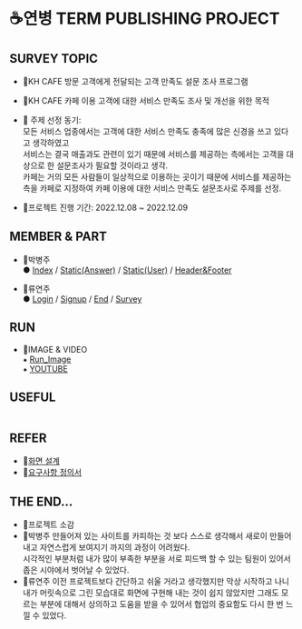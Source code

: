 # ☕연병 TERM PUBLISHING PROJECT
## SURVEY TOPIC
- 🥐KH CAFE 방문 고객에게 전달되는 고객 만족도 설문 조사 프로그램
- 🧁KH CAFE 카페 이용 고객에 대한 서비스 만족도 조사 및 개선을 위한 목적  
- 🍰 주제 선정 동기:   
모든 서비스 업종에서는 고객에 대한 서비스 만족도 충족에  많은 신경을 쓰고 있다고 생각하였고  
서비스는 결국 매출과도 관련이 있기 때문에 서비스를 제공하는 측에서는 고객을 대상으로 한 설문조사가 필요할 것이라고 생각.  
카페는 거의 모든 사람들이 일상적으로 이용하는 곳이기 때문에 서비스를 제공하는 측을 카페로 지정하여 카페 이용에 대한 서비스 만족도 설문조사로 주제를 선정.

- 🥤프로젝트 진행 기간: 2022.12.08 ~ 2022.12.09


## MEMBER & PART
- 🥞박병주    
● [Index](https://github.com/byeongjuPark/term_publishing/blob/master/bootstrap/index.html) / [Static(Answer)](https://github.com/byeongjuPark/term_publishing/blob/master/bootstrap/static_answer.html) / [Static(User)](https://github.com/byeongjuPark/term_publishing/blob/master/bootstrap/static_user.html)  / [Header&Footer](https://github.com/byeongjuPark/term_publishing/blob/master/bootstrap/nav_footer.html)  


- 🥯류연주  
● [Login](https://github.com/byeongjuPark/term_publishing/blob/master/bootstrap/login.html) / [Signup](https://github.com/byeongjuPark/term_publishing/blob/master/bootstrap/signup.html) / [End](https://github.com/byeongjuPark/term_publishing/blob/master/bootstrap/end1.html) / [Survey](https://github.com/byeongjuPark/term_publishing/blob/master/bootstrap/survey.html)  

## RUN
- 🧇IMAGE & VIDEO  
⁕ [Run_Image](https://user-images.githubusercontent.com/115052767/206595062-3bdbf8d9-ce38-47fd-b3bd-f167c9807eea.PNG)  
⁕ [YOUTUBE](https://www.youtube.com/watch?v=_LAnLuBtiI4&feature=youtu.be)

## USEFUL
```

```
 
## REFER
- 🍩[화면 설계](https://github.com/byeongjuPark/term_publishing/blob/master/docs/02.%ED%99%94%EB%A9%B4%EC%84%A4%EA%B3%84_V1.0_Template_%EC%97%B0%EB%B3%91.pdf)
- 🍮[요구사항 정의서](https://github.com/byeongjuPark/term_publishing/blob/master/docs/%EC%9A%94%EA%B5%AC%EC%82%AC%ED%95%AD%EC%A0%95%EC%9D%98%EC%84%9C_%EC%97%B0%EB%B3%91.xlsx%20-%20(KHCAFE)1%EC%B0%A8%20%EC%A0%95%EC%9D%98%EC%84%9C.pdf)


## THE END...
- 🍞프로젝트 소감  
- 🥞박병주
만들어져 있는 사이트를 카피하는 것 보다 스스로 생각해서 새로이 만들어내고 자연스럽게 보여지기 까지의 과정이 어려웠다.  
시각적인 부분처럼 내가  많이 부족한 부분을 서로 피드백 할 수 있는 팀원이 있어서 좁은 시야에서 벗어날 수 있었다. 
- 🥯류연주 
이전 프로젝트보다 간단하고 쉬울 거라고 생각했지만 막상 시작하고 나니 내가 머릿속으로 그린 모습대로 화면에 구현해 내는 것이 쉽지 않았지만 
그래도 모르는 부분에 대해서 상의하고 도움을 받을 수 있어서 협업의 중요함도 다시 한 번 느낄 수 있었다.



